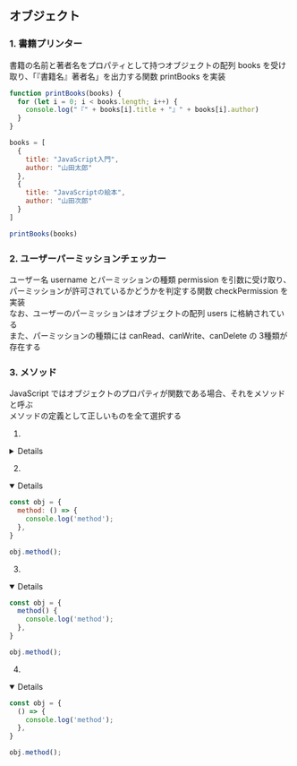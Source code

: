 ## オブジェクト

### 1. 書籍プリンター

書籍の名前と著者名をプロパティとして持つオブジェクトの配列 books を受け取り、「『書籍名』著者名」を出力する関数 printBooks を実装

```js
function printBooks(books) {
  for (let i = 0; i < books.length; i++) {
    console.log("『" + books[i].title + "』" + books[i].author)
  }
}

books = [
  {
    title: "JavaScript入門",
    author: "山田太郎"
  },
  {
    title: "JavaScriptの絵本",
    author: "山田次郎"
  }
]

printBooks(books)
```

### 2. ユーザーパーミッションチェッカー

ユーザー名 username とパーミッションの種類 permission を引数に受け取り、パーミッションが許可されているかどうかを判定する関数 checkPermission を実装  
なお、ユーザーのパーミッションはオブジェクトの配列 users に格納されている  
また、パーミッションの種類には canRead、canWrite、canDelete の 3種類が存在する

### 3. メソッド

JavaScript ではオブジェクトのプロパティが関数である場合、それをメソッドと呼ぶ  
メソッドの定義として正しいものを全て選択する  

1. 

<details opened>

```js
const obj = {
  method: function() {
    console.log('method');
  },
}

obj.method();
```

</details>

2. 

<details open>

```js
const obj = {
  method: () => {
    console.log('method');
  },
}

obj.method();
```

</details>

3. 

  <details open>

  ```js
  const obj = {
    method() {
      console.log('method');
    },
  }

  obj.method();
  ```

  </details>

4.
  <details open>

  ```js
  const obj = {
    () => {
      console.log('method');
    },
  }

  obj.method();
  ```

  </details>
